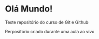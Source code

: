 # Olá Mundo!
 Teste repositório do curso de Git e Github


 Rerpositório criado durante uma aula ao vivo
